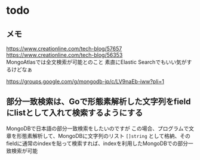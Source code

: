 # todo


## メモ
https://www.creationline.com/tech-blog/57657  
https://www.creationline.com/tech-blog/56353  
MongoAtlasでは全文検索が可能とのこと
素直にElastic Searchでもいい気がするけどなぁ

https://groups.google.com/g/mongodb-jp/c/LV9naEb-iww?pli=1  


## 部分一致検索は、Goで形態素解析した文字列をfieldにlistとして入れて検索するようにする

MongoDBで日本語の部分一致検索をしたいのですが
この場合、プログラムで文章を形態素解析して、MongoDBに文字列のリスト `[]string` として格納、そのfieldに通常のindexを貼って検索すれば、indexを利用したMongoDBでの部分一致検索が可能  

